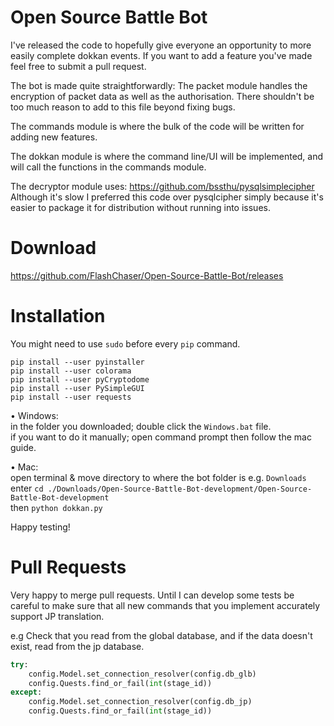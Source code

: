 # Open Source Battle Bot
I've released the code to hopefully give everyone an opportunity to more easily complete dokkan events.
If you want to add a feature you've made feel free to submit a pull request.

The bot is made quite straightforwardly:
The packet module handles the encryption of packet data as well as the authorisation.
There shouldn't be too much reason to add to this file beyond fixing bugs.
  
The commands module is where the bulk of the code will be written for adding new features.

The dokkan module is where the command line/UI will be implemented, and will call the functions in the commands module.

The decryptor module uses: https://github.com/bssthu/pysqlsimplecipher
Although it's slow I preferred this code over pysqlcipher simply because it's easier to package it for distribution without running into issues.

# Download
https://github.com/FlashChaser/Open-Source-Battle-Bot/releases

# Installation

You might need to use `sudo` before every `pip` command.

```
pip install --user pyinstaller
pip install --user colorama
pip install --user pyCryptodome
pip install --user PySimpleGUI
pip install --user requests
```

• Windows:
<br>
in the folder you downloaded; double click the `Windows.bat` file.
<br>if you want to do it manually; open command prompt then follow the mac guide.

• Mac:
<br>
open terminal & move directory to where the bot folder is e.g. `Downloads`
<br>enter `cd ./Downloads/Open-Source-Battle-Bot-development/Open-Source-Battle-Bot-development`
<br>then `python dokkan.py`

Happy testing!

# Pull Requests
Very happy to merge pull requests.
Until I can develop some tests be careful to make sure that all new commands that you implement accurately support JP translation.

e.g Check that you read from the global database, and if the data doesn't exist, read from the jp database.

```python
try:
    config.Model.set_connection_resolver(config.db_glb)
    config.Quests.find_or_fail(int(stage_id))
except:
    config.Model.set_connection_resolver(config.db_jp)
    config.Quests.find_or_fail(int(stage_id))
```
